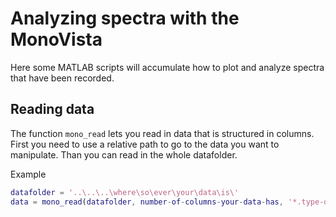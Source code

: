 # Analyzing spectra with the MonoVista

Here some MATLAB scripts will accumulate how to plot and analyze spectra that
have been recorded.

## Reading data

The function `mono_read` lets you read in data that is structured in columns.
First you need to use a relative path to go to the data you want to manipulate.
Than you can read in the whole datafolder.

Example
```matlab
datafolder = '..\..\..\where\so\ever\your\data\is\'
data = mono_read(datafolder, number-of-columns-your-data-has, '*.type-of-your-data')
```
